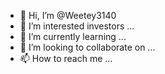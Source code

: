 - 👋 Hi, I’m @Weetey3140
- 👀 I’m interested investors ...
- 🌱 I’m currently learning ...
- 💞️ I’m looking to collaborate on ...
- 📫 How to reach me ...

<!---
Weetey3140/Weetey3140 is a ✨ special ✨ repository because its `README.md` (this file) appears on your GitHub profile.
You can click the Preview link to take a look at your changes.
--->
